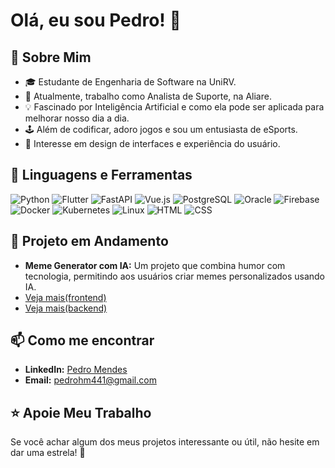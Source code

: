 # Olá, eu sou Pedro! 👋

## 🌱 Sobre Mim
- 🎓 Estudante de Engenharia de Software na UniRV.
- 💼 Atualmente, trabalho como Analista de Suporte, na Aliare.
- 💡 Fascinado por Inteligência Artificial e como ela pode ser aplicada para melhorar nosso dia a dia.
- 🕹️ Além de codificar, adoro jogos e sou um entusiasta de eSports.
- 🎨 Interesse em design de interfaces e experiência do usuário.
  
## 🔧 Linguagens e Ferramentas
![Python](https://img.shields.io/badge/-Python-3776AB?style=flat-square&logo=Python&logoColor=white)
![Flutter](https://img.shields.io/badge/-Flutter-02569B?style=flat-square&logo=flutter&logoColor=white)
![FastAPI](https://img.shields.io/badge/-FastAPI-009688?style=flat-square&logo=fastapi&logoColor=white)
![Vue.js](https://img.shields.io/badge/-Vue.js-4FC08D?style=flat-square&logo=vuedotjs&logoColor=white)
![PostgreSQL](https://img.shields.io/badge/-PostgreSQL-336791?style=flat-square&logo=postgresql&logoColor=white)
![Oracle](https://img.shields.io/badge/-Oracle-F80000?style=flat-square&logo=oracle&logoColor=white)
![Firebase](https://img.shields.io/badge/-Firebase-FFCA28?style=flat-square&logo=firebase&logoColor=black)
![Docker](https://img.shields.io/badge/-Docker-2496ED?style=flat-square&logo=docker&logoColor=white)
![Kubernetes](https://img.shields.io/badge/-Kubernetes-326CE5?style=flat-square&logo=kubernetes&logoColor=white)
![Linux](https://img.shields.io/badge/-Linux-FCC624?style=flat-square&logo=linux&logoColor=black)
![HTML](https://img.shields.io/badge/-HTML-E34F26?style=flat-square&logo=html5&logoColor=white)
![CSS](https://img.shields.io/badge/-CSS-1572B6?style=flat-square&logo=css3&logoColor=white)

## 🌟 Projeto em Andamento
- **Meme Generator com IA:** Um projeto que combina humor com tecnologia, permitindo aos usuários criar memes personalizados usando IA.
- [Veja mais(frontend)](https://github.com/PedrinHm/meme_generator_frontend)
- [Veja mais(backend)](https://github.com/PedrinHm/meme_generator_backend)

## 📫 Como me encontrar
- **LinkedIn:** [Pedro Mendes](https://www.linkedin.com/in/pedro-mendes-919b51181/)
- **Email:** pedrohm441@gmail.com

## ⭐ Apoie Meu Trabalho
Se você achar algum dos meus projetos interessante ou útil, não hesite em dar uma estrela! 🌟
